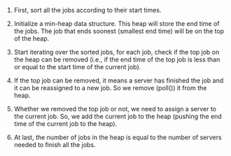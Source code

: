 1. First, sort all the jobs according to their start times.

2. Initialize a min-heap data structure. This heap will store the end time of the jobs. The job that ends soonest (smallest end time) will be on the top of the heap.

3. Start iterating over the sorted jobs, for each job, check if the top job on the heap can be removed (i.e., if the end time of the top job is less than or equal to the start time of the current job).

4. If the top job can be removed, it means a server has finished the job and it can be reassigned to a new job. So we remove (poll()) it from the heap. 

5. Whether we removed the top job or not, we need to assign a server to the current job. So, we add the current job to the heap (pushing the end time of the current job to the heap).

6. At last, the number of jobs in the heap is equal to the number of servers needed to finish all the jobs.
